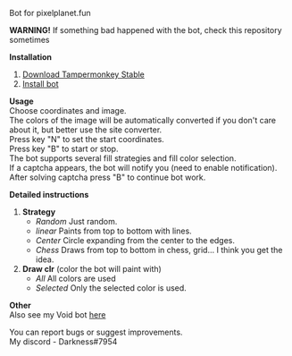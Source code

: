 Bot for pixelplanet.fun

**WARNING!**
  If something bad happened with the bot, check this repository sometimes

**Installation**<br/>
1. [Download Tampermonkey Stable](https://www.tampermonkey.net)
2. [Install bot](https://touchedbydarkness.github.io/stuff/ppf_bot/initer.user.js)

**Usage**<br/>
  Choose coordinates and image.<br/>
  The colors of the image will be automatically converted if you don't care about it, but better use the site converter.<br/>
  Press key "N" to set the start coordinates.<br/>
  Press key "B" to start or stop.<br/>
  The bot supports several fill strategies and fill color selection.<br/>
  If a captcha appears, the bot will notify you (need to enable notification).<br/>
  After solving captcha press "B" to continue bot work.

**Detailed instructions**<br/>
1. **Strategy**
   * *Random*
      Just random.
   * *linear*
      Paints from top to bottom with lines.
   * *Center*
      Circle expanding from the center to the edges.
   * *Chess*
      Draws from top to bottom in chess, grid... I think you get the idea.
1. **Draw clr** (color the bot will paint with)
   * *All*
      All colors are used
   * *Selected*
      Only the selected color is used.

 **Other**<br/>
  Also see my Void bot [here](https://github.com/TouchedByDarkness/PixelPlanet-Void-Bot)

You can report bugs or suggest improvements.<br/>
My discord - Darkness#7954
